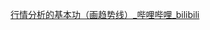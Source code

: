 [行情分析的基本功（画趋势线）\_哔哩哔哩\_bilibili](https://www.bilibili.com/video/BV1aB4y1Q7ET/?spm_id_from=333.1387.upload.video_card.click&vd_source=56499cc54ebd02db0ac739e485d74801)
